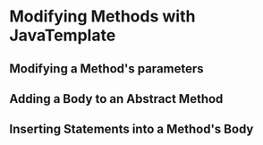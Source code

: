 # Modifying Methods with JavaTemplate

## Modifying a Method's parameters

## Adding a Body to an Abstract Method

## Inserting Statements into a Method's Body

